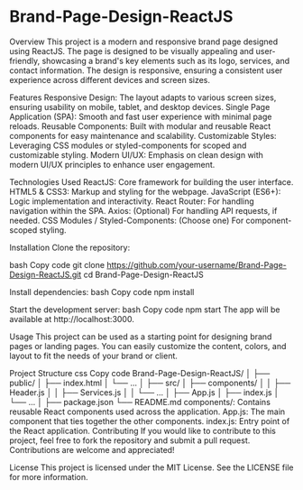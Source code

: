 # Brand-Page-Design-ReactJS

Overview
This project is a modern and responsive brand page designed using ReactJS. The page is designed to be visually appealing and user-friendly, showcasing a brand's key elements such as its logo, services, and contact information. The design is responsive, ensuring a consistent user experience across different devices and screen sizes.

Features
Responsive Design: The layout adapts to various screen sizes, ensuring usability on mobile, tablet, and desktop devices.
Single Page Application (SPA): Smooth and fast user experience with minimal page reloads.
Reusable Components: Built with modular and reusable React components for easy maintenance and scalability.
Customizable Styles: Leveraging CSS modules or styled-components for scoped and customizable styling.
Modern UI/UX: Emphasis on clean design with modern UI/UX principles to enhance user engagement.


Technologies Used
ReactJS: Core framework for building the user interface.
HTML5 & CSS3: Markup and styling for the webpage.
JavaScript (ES6+): Logic implementation and interactivity.
React Router: For handling navigation within the SPA.
Axios: (Optional) For handling API requests, if needed.
CSS Modules / Styled-Components: (Choose one) For component-scoped styling.


Installation
Clone the repository:

bash
Copy code
git clone https://github.com/your-username/Brand-Page-Design-ReactJS.git
cd Brand-Page-Design-ReactJS


Install dependencies:
bash
Copy code
npm install

Start the development server:
bash
Copy code
npm start
The app will be available at http://localhost:3000.

Usage
This project can be used as a starting point for designing brand pages or landing pages. You can easily customize the content, colors, and layout to fit the needs of your brand or client.

Project Structure
css
Copy code
Brand-Page-Design-ReactJS/
│
├── public/
│   ├── index.html
│   └── ...
│
├── src/
│   ├── components/
│   │   ├── Header.js
│   │   ├── Services.js
│   │   └── ...
│   ├── App.js
│   ├── index.js
│   └── ...
│
├── package.json
└── README.md
components/: Contains reusable React components used across the application.
App.js: The main component that ties together the other components.
index.js: Entry point of the React application.
Contributing
If you would like to contribute to this project, feel free to fork the repository and submit a pull request. Contributions are welcome and appreciated!

License
This project is licensed under the MIT License. See the LICENSE file for more information.
